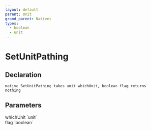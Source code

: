 ```yaml
---
layout: default
parent: Unit
grand_parent: Natives
types:
  - boolean
  - unit
---
```


# SetUnitPathing

## Declaration

```
native SetUnitPathing takes unit whichUnit, boolean flag returns nothing
```

## Parameters
<dl>
  <dt>whichUnit `unit`</dt>
  <dd></dd>

  <dt>flag `boolean`</dt>
  <dd></dd>
</dl>